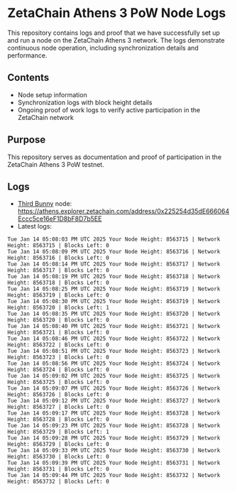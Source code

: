 # ZetaChain Athens 3 PoW Node Logs
This repository contains logs and proof that we have successfully set up and run a node on the ZetaChain Athens 3 network. The logs demonstrate continuous node operation, including synchronization details and performance.

## Contents
- Node setup information
- Synchronization logs with block height details
- Ongoing proof of work logs to verify active participation in the ZetaChain network

## Purpose
This repository serves as documentation and proof of participation in the ZetaChain Athens 3 PoW testnet.

## Logs

- [Third Bunny](https://thirdbunny.xyz/) node: https://athens.explorer.zetachain.com/address/0x225254d35dE666064Eccc5ce16eF1D8bF8D7b5EE
- Latest logs:
```
Tue Jan 14 05:08:03 PM UTC 2025 Your Node Height: 8563715 | Network Height: 8563715 | Blocks Left: 0
Tue Jan 14 05:08:09 PM UTC 2025 Your Node Height: 8563716 | Network Height: 8563716 | Blocks Left: 0
Tue Jan 14 05:08:14 PM UTC 2025 Your Node Height: 8563717 | Network Height: 8563717 | Blocks Left: 0
Tue Jan 14 05:08:19 PM UTC 2025 Your Node Height: 8563718 | Network Height: 8563718 | Blocks Left: 0
Tue Jan 14 05:08:25 PM UTC 2025 Your Node Height: 8563719 | Network Height: 8563719 | Blocks Left: 0
Tue Jan 14 05:08:30 PM UTC 2025 Your Node Height: 8563719 | Network Height: 8563720 | Blocks Left: 1
Tue Jan 14 05:08:35 PM UTC 2025 Your Node Height: 8563720 | Network Height: 8563720 | Blocks Left: 0
Tue Jan 14 05:08:40 PM UTC 2025 Your Node Height: 8563721 | Network Height: 8563721 | Blocks Left: 0
Tue Jan 14 05:08:46 PM UTC 2025 Your Node Height: 8563722 | Network Height: 8563722 | Blocks Left: 0
Tue Jan 14 05:08:51 PM UTC 2025 Your Node Height: 8563723 | Network Height: 8563723 | Blocks Left: 0
Tue Jan 14 05:08:56 PM UTC 2025 Your Node Height: 8563724 | Network Height: 8563724 | Blocks Left: 0
Tue Jan 14 05:09:02 PM UTC 2025 Your Node Height: 8563725 | Network Height: 8563725 | Blocks Left: 0
Tue Jan 14 05:09:07 PM UTC 2025 Your Node Height: 8563726 | Network Height: 8563726 | Blocks Left: 0
Tue Jan 14 05:09:12 PM UTC 2025 Your Node Height: 8563727 | Network Height: 8563727 | Blocks Left: 0
Tue Jan 14 05:09:17 PM UTC 2025 Your Node Height: 8563728 | Network Height: 8563728 | Blocks Left: 0
Tue Jan 14 05:09:23 PM UTC 2025 Your Node Height: 8563728 | Network Height: 8563729 | Blocks Left: 1
Tue Jan 14 05:09:28 PM UTC 2025 Your Node Height: 8563729 | Network Height: 8563729 | Blocks Left: 0
Tue Jan 14 05:09:33 PM UTC 2025 Your Node Height: 8563730 | Network Height: 8563730 | Blocks Left: 0
Tue Jan 14 05:09:39 PM UTC 2025 Your Node Height: 8563731 | Network Height: 8563731 | Blocks Left: 0
Tue Jan 14 05:09:44 PM UTC 2025 Your Node Height: 8563732 | Network Height: 8563732 | Blocks Left: 0
```
